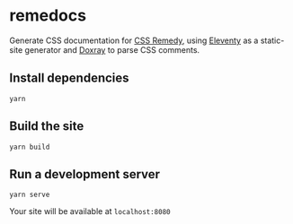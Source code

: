 # remedocs

Generate CSS documentation for
[CSS Remedy](https://github.com/mozdevs/cssremedy/),
using [Eleventy](https://www.11ty.io/)
as a static-site generator
and [Doxray](https://github.com/himedlooff/doxray)
to parse CSS comments.

## Install dependencies

```
yarn
```

## Build the site

```
yarn build
```

## Run a development server

```
yarn serve
```

Your site will be available at `localhost:8080`
